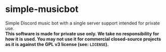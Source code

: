 # simple-musicbot
Simple Discord music bot with a single server support intended for private use.<br>
**This software is made for private use only. We take no responsibility for how it is used. You may not use it for commercial closed-source projects as it is against the GPL v3 license (see: `LICENSE`).**
